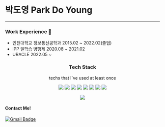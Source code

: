 # 박도영 Park Do Young   
  
---

### Work Experience 👀
- 인천대학교 정보통신공학과 2015.02 ~ 2022.02(졸업)
- IPP 일학습 병행제 2020.08 ~ 2021.02
- URACLE 2022.05 ~ 

<h3 align="center">  Tech Stack </h3>

<p align="center">techs that I`ve used at least once</p>
<p align="center"><img src="https://img.shields.io/badge/Python-3776ab?style=flat-square&logo=Python&logoColor=white"></a> <img src="https://img.shields.io/badge/Java-007396?style=flat-square&logo=Java&logoColor=white"></a> <img src="https://img.shields.io/badge/C-a8b9cc?style=flat-square&logo=C&logoColor=white"></a> <img src="https://img.shields.io/badge/Mysql-4479a1?style=flat-square&logo=Mysql&logoColor=white"></a> <img src="https://img.shields.io/badge/css-1572b6?style=flat-square&logo=css3&logoColor=white"></a> <img src="https://img.shields.io/badge/Html-e34f26?style=flat-square&logo=html5&logoColor=white"></a> <img src="https://img.shields.io/badge/JavaScript-f7df1e?style=flat-square&logo=JavaScript&logoColor=white"></a> <img src="https://img.shields.io/badge/aws-232f3e?style=flat-square&logo=Amazon-AWS&logoColor=white"></a></p>
<p align="center"><img src="https://img.shields.io/badge/SpringBoot-6db33f?style=flat-square&logo=Spring&logoColor=white"></a></p>

#### Contact Me!    
[![Gmail Badge](https://img.shields.io/badge/Gmail-d14836?style=flat-square&logo=Gmail&logoColor=white&link=mailto:ehdud5578@gamil.com)](mailto:ehdud5578@gmail.com)
